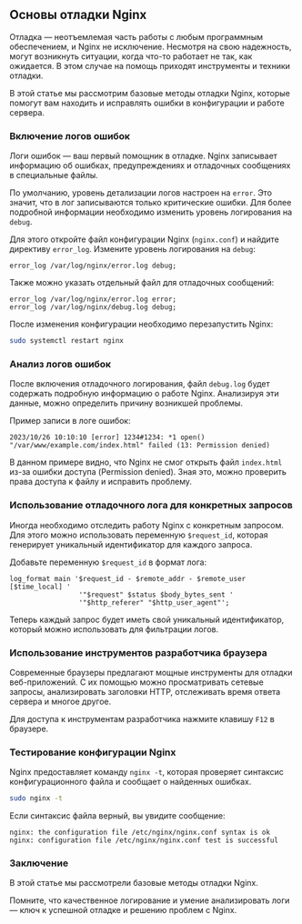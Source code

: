 ## Основы отладки Nginx

Отладка — неотъемлемая часть работы с любым программным обеспечением, и Nginx не исключение. Несмотря на свою надежность, могут возникнуть ситуации, когда что-то работает не так, как ожидается. В этом случае на помощь приходят инструменты и техники отладки. 

В этой статье мы рассмотрим базовые методы отладки Nginx, которые помогут вам находить и исправлять ошибки в конфигурации и работе сервера.

### Включение логов ошибок

Логи ошибок — ваш первый помощник в отладке. Nginx записывает информацию об ошибках, предупреждениях и отладочных сообщениях в специальные файлы. 

По умолчанию, уровень детализации логов настроен на `error`. Это значит, что в лог записываются только критические ошибки. Для более подробной информации необходимо изменить уровень логирования на `debug`.

Для этого откройте файл конфигурации Nginx (`nginx.conf`) и найдите директиву `error_log`. Измените уровень логирования на `debug`:

```
error_log /var/log/nginx/error.log debug;
```

Также можно указать отдельный файл для отладочных сообщений:

```
error_log /var/log/nginx/error.log error;
error_log /var/log/nginx/debug.log debug;
```

После изменения конфигурации необходимо перезапустить Nginx:

```bash
sudo systemctl restart nginx
```

### Анализ логов ошибок

После включения отладочного логирования, файл `debug.log` будет содержать подробную информацию о работе Nginx.  Анализируя эти данные, можно определить причину возникшей проблемы.

Пример записи в логе ошибок:

```
2023/10/26 10:10:10 [error] 1234#1234: *1 open() "/var/www/example.com/index.html" failed (13: Permission denied)
```

В данном примере видно, что Nginx не смог открыть файл `index.html` из-за ошибки доступа (Permission denied). Зная это, можно проверить права доступа к файлу и исправить проблему.

### Использование отладочного лога для конкретных запросов

Иногда необходимо отследить работу Nginx с конкретным запросом. Для этого можно использовать переменную `$request_id`, которая генерирует уникальный идентификатор для каждого запроса. 

Добавьте переменную `$request_id` в формат лога:

```
log_format main '$request_id - $remote_addr - $remote_user [$time_local] '
                 '"$request" $status $body_bytes_sent '
                 '"$http_referer" "$http_user_agent"';
```

Теперь каждый запрос будет иметь свой уникальный идентификатор, который можно использовать для фильтрации логов.

### Использование инструментов разработчика браузера

Современные браузеры предлагают мощные инструменты для отладки веб-приложений. С их помощью можно просматривать сетевые запросы, анализировать заголовки HTTP, отслеживать время ответа сервера и многое другое.

Для доступа к инструментам разработчика нажмите клавишу `F12` в браузере.  

### Тестирование конфигурации Nginx

Nginx предоставляет команду `nginx -t`, которая проверяет синтаксис конфигурационного файла и сообщает о найденных ошибках. 

```bash
sudo nginx -t
```

Если синтаксис файла верный, вы увидите сообщение:

```
nginx: the configuration file /etc/nginx/nginx.conf syntax is ok
nginx: configuration file /etc/nginx/nginx.conf test is successful
```

### Заключение

В этой статье мы рассмотрели базовые методы отладки Nginx. 

Помните, что качественное логирование и умение анализировать логи — ключ к успешной отладке и решению проблем с Nginx.
